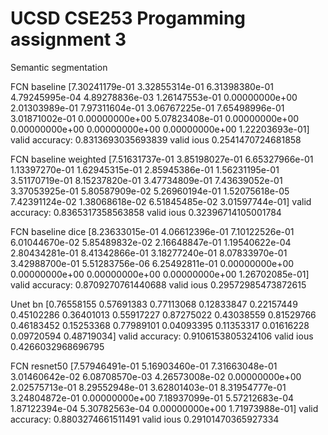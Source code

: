 # UCSD CSE253 Progamming assignment 3

Semantic segmentation

FCN baseline
[7.30241179e-01 3.32855314e-01 6.31398380e-01 4.79245995e-04
 4.89278836e-03 1.26147553e-01 0.00000000e+00 2.01303989e-01
 7.97311604e-01 3.06767225e-01 7.65498996e-01 3.01871002e-01
 0.00000000e+00 5.07823408e-01 0.00000000e+00 0.00000000e+00
 0.00000000e+00 0.00000000e+00 1.22203693e-01]
valid accuracy: 0.8313693035693839 	 valid ious 0.2541470724681858

FCN baseline weighted
[7.51631737e-01 3.85198027e-01 6.65327966e-01 1.13397270e-01
 1.62945315e-01 2.85945386e-01 1.56231195e-01 3.51170719e-01
 8.15237820e-01 3.47734809e-01 7.43639052e-01 3.37053925e-01
 5.80587909e-02 5.26960194e-01 1.52075618e-05 7.42391124e-02
 1.38068618e-02 6.51845485e-02 3.01597744e-01]
valid accuracy: 0.8365317358563858       valid ious 0.32396714105001784

FCN baseline dice
[8.23633015e-01 4.06612396e-01 7.10122526e-01 6.01044670e-02
 5.85489832e-02 2.16648847e-01 1.19540622e-04 2.80434281e-01
 8.41342866e-01 3.18277240e-01 8.07833970e-01 3.42988700e-01
 5.51283756e-06 6.25492811e-01 0.00000000e+00 0.00000000e+00
 0.00000000e+00 0.00000000e+00 1.26702085e-01]
valid accuracy: 0.8709270761440688   valid ious 0.29572985473872615


Unet bn
[0.76558155 0.57691383 0.77113068 0.12833847 0.22157449 0.45102286
 0.36401013 0.55917227 0.87275022 0.43038559 0.81529766 0.46183452
 0.15253368 0.77989101 0.04093395 0.11353317 0.01616228 0.09720594
 0.48719034]
valid accuracy: 0.9106153805324106 	 valid ious 0.4266032968696795

FCN resnet50
[7.57946491e-01
5.16903460e-01
7.31663048e-01
3.01460642e-02
 6.08708570e-03
 4.26573008e-02
 0.00000000e+00
 2.02575713e-01
 8.29552948e-01
 3.62801403e-01
 8.31954777e-01
 3.24804872e-01
 0.00000000e+00
 7.18937099e-01
 5.57212683e-04
 1.87122394e-04
 5.30782563e-04
 0.00000000e+00
 1.71973988e-01]
valid accuracy: 0.8803274661511491 	 valid ious 0.29101470365927334


